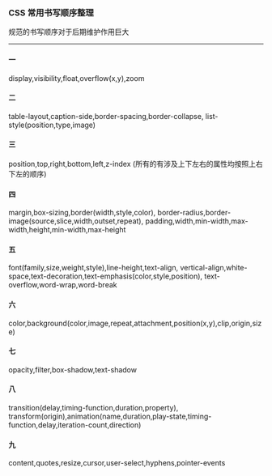 ### CSS 常用书写顺序整理

规范的书写顺序对于后期维护作用巨大

---

#### 一

display,visibility,float,overflow(x,y),zoom

#### 二

table-layout,caption-side,border-spacing,border-collapse,
list-style(position,type,image)

#### 三

position,top,right,bottom,left,z-index (所有的有涉及上下左右的属性均按照上右下左的顺序)

#### 四

margin,box-sizing,border(width,style,color),
border-radius,border-image(source,slice,width,outset,repeat),
padding,width,min-width,max-width,height,min-width,max-height

#### 五

font(family,size,weight,style),line-height,text-align,
vertical-align,white-space,text-decoration,text-emphasis(color,style,position),
text-overflow,word-wrap,word-break

#### 六

color,background(color,image,repeat,attachment,position(x,y),clip,origin,size)

#### 七

opacity,filter,box-shadow,text-shadow

#### 八

transition(delay,timing-function,duration,property),
transform(origin),animation(name,duration,play-state,timing-function,delay,iteration-count,direction)

#### 九

content,quotes,resize,cursor,user-select,hyphens,pointer-events
